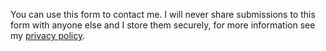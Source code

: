 You can use this form to contact me. I will never share submissions to this form with anyone else and I store them securely, for more information see my [privacy policy](/privacy-policy).